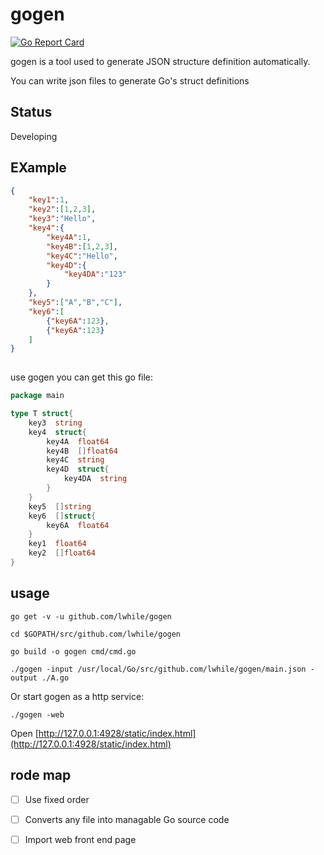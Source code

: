 # gogen

[![Go Report Card](https://goreportcard.com/badge/github.com/lwhile/gogen)](https://goreportcard.com/report/github.com/lwhile/gogen)

gogen is a tool used to generate JSON structure definition automatically.

You can write json files to generate Go's struct definitions

## Status 

Developing 

## EXample

```json
{
    "key1":1,
    "key2":[1,2,3],
    "key3":"Hello",
    "key4":{
        "key4A":1,
        "key4B":[1,2,3],
        "key4C":"Hello",
        "key4D":{
            "key4DA":"123"
        }
    },
    "key5":["A","B","C"],
    "key6":[
        {"key6A":123},
        {"key6A":123}
    ]
}
    
```

use gogen you can get this go file:

```go
package main

type T struct{
    key3  string
    key4  struct{
        key4A  float64
        key4B  []float64
        key4C  string
        key4D  struct{
            key4DA  string
        }
    }
    key5  []string
    key6  []struct{
        key6A  float64
    }
    key1  float64
    key2  []float64
}

```

## usage

```
go get -v -u github.com/lwhile/gogen

cd $GOPATH/src/github.com/lwhile/gogen

go build -o gogen cmd/cmd.go
```

```
./gogen -input /usr/local/Go/src/github.com/lwhile/gogen/main.json -output ./A.go
```

Or start gogen as a http service:

```
./gogen -web 
```

Open [http://127.0.0.1:4928/static/index.html](http://127.0.0.1:4928/static/index.html)


## rode map
- [ ] Use fixed order

- [ ] Converts any file into managable Go source code

- [ ] Import web front end page 
